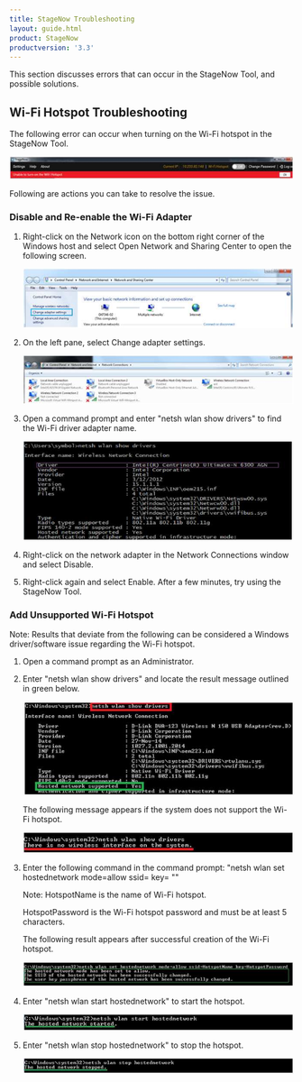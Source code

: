 ```yaml
---
title: StageNow Troubleshooting
layout: guide.html
product: StageNow
productversion: '3.3'
---
```


This section discusses errors that can occur in the StageNow Tool, and possible solutions. 

## Wi-Fi Hotspot Troubleshooting
The following error can occur when turning on the Wi-Fi hotspot in the StageNow Tool. 
 
![img](../images/TroubleWifi_Error.jpg)

Following are actions you can take to resolve the issue.

### Disable and Re-enable the Wi-Fi Adapter

1. Right-click on the Network icon on the bottom right corner of the Windows host and select Open Network and Sharing Center to open the following screen.

   ![img](../images/TroubleWifi_NWSharingCenter.jpg)

2. On the left pane, select Change adapter settings.

   ![img](../images/TroubleWifi_ChangeSettings.jpg)

3. Open a command prompt and enter "netsh wlan show drivers" to find the Wi-Fi driver adapter name.

   ![img](../images/TroubleWifi_CommandPrompt.jpg)

4. Right-click on the network adapter in the Network Connections window and select Disable. 

5. Right-click again and select Enable. After a few minutes, try using the StageNow Tool.


### Add Unsupported Wi-Fi Hotspot


   Note: Results that deviate from the following can be considered a Windows driver/software issue regarding the Wi-Fi hotspot. 


1. Open a command prompt as an Administrator.

2. Enter "netsh wlan show drivers" and locate the result message outlined in green below.

   ![img](../images/TroubleWifi_ShowDrivers.jpg)

   The following message appears if the system does not support the Wi-Fi hotspot.

   ![img](../images/TroubleWifi_NoHotspotMessage.jpg)

3. Enter the following command in the command prompt: 
"netsh wlan set hostednetwork mode=allow ssid=<HotspotName> key= <HotspotPassword>""

   Note: HotspotName is the name of Wi-Fi hotspot.

   HotspotPassword is the Wi-Fi hotspot password and must be at least 5 characters.

   The following result appears after successful creation of the Wi-Fi hotspot.
 
   ![img](../images/TroubleWifi_HotspotCreateMessage.jpg)

4. Enter "netsh wlan start hostednetwork" to start the hotspot. 
 
   ![img](../images/TroubleWifi_StartHotspot.jpg)

5. Enter "netsh wlan stop hostednetwork" to stop the hotspot. 
 
   ![img](../images/TroubleWifi_StopHotspot.jpg)

